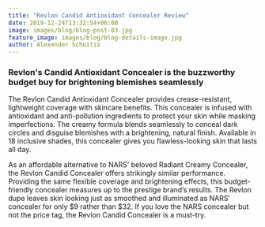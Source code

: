 ```yaml
---
title: "Revlon Candid Antioxidant Concealer Review"
date: 2019-12-24T13:32:54+06:00
image: images/blog/blog-post-03.jpg
feature_image: images/blog/blog-details-image.jpg
author: Alexender Schoitiz
---
```

### Revlon's Candid Antioxidant Concealer is the buzzworthy budget buy for brightening blemishes seamlessly

The Revlon Candid Antioxidant Concealer provides crease-resistant, lightweight coverage with skincare benefits. This concealer is infused with antioxidant and anti-pollution ingredients to protect your skin while masking imperfections. The creamy formula blends seamlessly to conceal dark circles and disguise blemishes with a brightening, natural finish. Available in 18 inclusive shades, this concealer gives you flawless-looking skin that lasts all day.

As an affordable alternative to NARS’ beloved Radiant Creamy Concealer, the Revlon Candid Concealer offers strikingly similar performance. Providing the same flexible coverage and brightening effects, this budget-friendly concealer measures up to the prestige brand’s results. The Revlon dupe leaves skin looking just as smoothed and illuminated as NARS’ concealer for only $9 rather than $32. If you love the NARS concealer but not the price tag, the Revlon Candid Concealer is a must-try.


